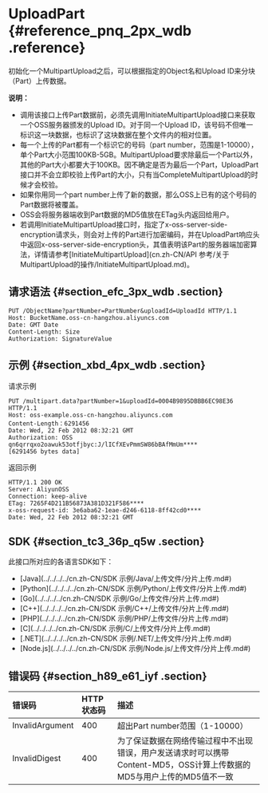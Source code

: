 # UploadPart {#reference_pnq_2px_wdb .reference}

初始化一个MultipartUpload之后，可以根据指定的Object名和Upload ID来分块（Part）上传数据。

**说明：** 

-   调用该接口上传Part数据前，必须先调用InitiateMultipartUpload接口来获取一个OSS服务器颁发的Upload ID。对于同一个Upload ID，该号码不但唯一标识这一块数据，也标识了这块数据在整个文件内的相对位置。
-   每一个上传的Part都有一个标识它的号码（part number，范围是1-10000），单个Part大小范围100KB-5GB。MultipartUpload要求除最后一个Part以外，其他的Part大小都要大于100KB。因不确定是否为最后一个Part，UploadPart接口并不会立即校验上传Part的大小，只有当CompleteMultipartUpload的时候才会校验。
-   如果你用同一个part number上传了新的数据，那么OSS上已有的这个号码的Part数据将被覆盖。
-   OSS会将服务器端收到Part数据的MD5值放在ETag头内返回给用户。
-   若调用InitiateMultipartUpload接口时，指定了x-oss-server-side-encryption请求头，则会对上传的Part进行加密编码，并在UploadPart响应头中返回x-oss-server-side-encryption头，其值表明该Part的服务器端加密算法，详情请参考[InitiateMultipartUpload](cn.zh-CN/API 参考/关于MultipartUpload的操作/InitiateMultipartUpload.md)。

## 请求语法 {#section_efc_3px_wdb .section}

``` {#codeblock_9su_6as_87z}
PUT /ObjectName?partNumber=PartNumber&uploadId=UploadId HTTP/1.1
Host: BucketName.oss-cn-hangzhou.aliyuncs.com
Date: GMT Date
Content-Length: Size
Authorization: SignatureValue
```

## 示例 {#section_xbd_4px_wdb .section}

请求示例

``` {#codeblock_zh7_763_5uk}
PUT /multipart.data?partNumber=1&uploadId=0004B9895DBBB6EC98E36  HTTP/1.1
Host: oss-example.oss-cn-hangzhou.aliyuncs.com
Content-Length：6291456
Date: Wed, 22 Feb 2012 08:32:21 GMT
Authorization: OSS qn6qrrqxo2oawuk53otfjbyc:J/lICfXEvPmmSW86bBAfMmUm****
[6291456 bytes data]
```

返回示例

``` {#codeblock_m9p_p97_gr8}
HTTP/1.1 200 OK
Server: AliyunOSS
Connection: keep-alive
ETag: 7265F4D211B56873A381D321F586****
x-oss-request-id: 3e6aba62-1eae-d246-6118-8ff42cd0****
Date: Wed, 22 Feb 2012 08:32:21 GMT
```

## SDK {#section_tc3_36p_q5w .section}

此接口所对应的各语言SDK如下：

-   [Java](../../../../cn.zh-CN/SDK 示例/Java/上传文件/分片上传.md#)
-   [Python](../../../../cn.zh-CN/SDK 示例/Python/上传文件/分片上传.md#)
-   [Go](../../../../cn.zh-CN/SDK 示例/Go/上传文件/分片上传.md#)
-   [C++](../../../../cn.zh-CN/SDK 示例/C++/上传文件/分片上传.md#)
-   [PHP](../../../../cn.zh-CN/SDK 示例/PHP/上传文件/分片上传.md#)
-   [C](../../../../cn.zh-CN/SDK 示例/C/上传文件/分片上传.md#)
-   [.NET](../../../../cn.zh-CN/SDK 示例/.NET/上传文件/分片上传.md#)
-   [Node.js](../../../../cn.zh-CN/SDK 示例/Node.js/上传文件/分片上传.md#)

## 错误码 {#section_h89_e61_iyf .section}

|错误码|HTTP 状态码|描述|
|:--|:-------|:-|
|InvalidArgument|400|超出Part number范围（1-10000）|
|InvalidDigest|400|为了保证数据在网络传输过程中不出现错误，用户发送请求时可以携带Content-MD5，OSS计算上传数据的MD5与用户上传的MD5值不一致|

